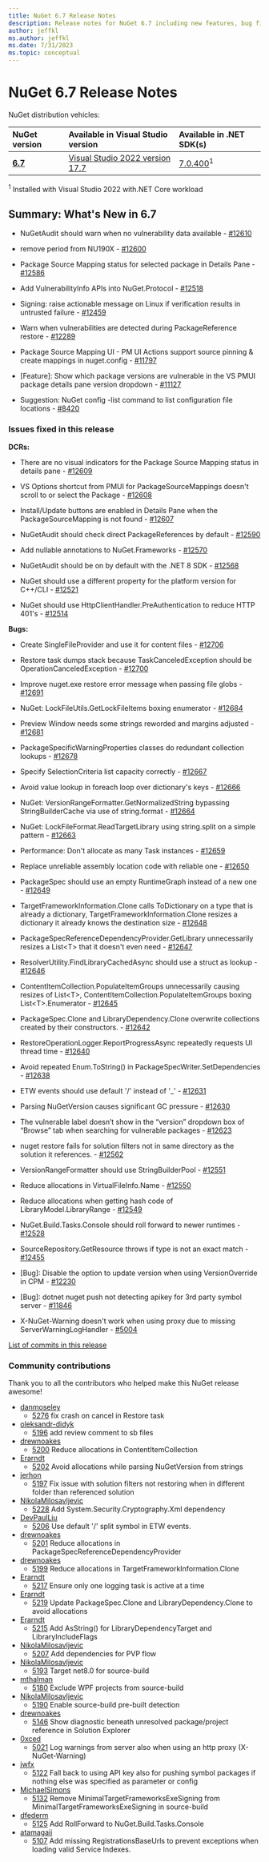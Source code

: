 ```yaml
---
title: NuGet 6.7 Release Notes
description: Release notes for NuGet 6.7 including new features, bug fixes, and DCRs.
author: jeffkl
ms.author: jeffkl
ms.date: 7/31/2023
ms.topic: conceptual
---
```


# NuGet 6.7 Release Notes

NuGet distribution vehicles:

| NuGet version | Available in Visual Studio version | Available in .NET SDK(s) |
|:---|:---|:---|
| [**6.7**](https://nuget.org/downloads) | [Visual Studio 2022 version 17.7](https://visualstudio.microsoft.com/downloads/) | [7.0.400](https://dotnet.microsoft.com/download/dotnet-core/7.0)<sup>1</sup> |

<sup>1</sup> Installed with Visual Studio 2022 with.NET Core workload

## Summary: What's New in 6.7

* NuGetAudit should warn when no vulnerability data available - [#12610](https://github.com/NuGet/Home/issues/12610)

* remove period from NU190X - [#12600](https://github.com/NuGet/Home/issues/12600)

* Package Source Mapping status for selected package in Details Pane - [#12586](https://github.com/NuGet/Home/issues/12586)

* Add VulnerabilityInfo APIs into NuGet.Protocol - [#12518](https://github.com/NuGet/Home/issues/12518)

* Signing:  raise actionable message on Linux if verification results in untrusted failure - [#12459](https://github.com/NuGet/Home/issues/12459)

* Warn when vulnerabilities are detected during PackageReference restore  - [#12289](https://github.com/NuGet/Home/issues/12289)

* Package Source Mapping UI - PM UI Actions support source pinning & create mappings in nuget.config - [#11797](https://github.com/NuGet/Home/issues/11797)

* [Feature]: Show which package versions are vulnerable in the VS PMUI package details pane version dropdown - [#11127](https://github.com/NuGet/Home/issues/11127)

* Suggestion:  NuGet config -list command to list configuration file locations - [#8420](https://github.com/NuGet/Home/issues/8420)

### Issues fixed in this release

**DCRs:**

* There are no visual indicators for the Package Source Mapping status in details pane - [#12609](https://github.com/NuGet/Home/issues/12609)

* VS Options shortcut from PMUI for PackageSourceMappings doesn't scroll to or select the Package - [#12608](https://github.com/NuGet/Home/issues/12608)

* Install/Update buttons are enabled in Details Pane when the PackageSourceMapping is not found - [#12607](https://github.com/NuGet/Home/issues/12607)

* NuGetAudit should check direct PackageReferences by default - [#12590](https://github.com/NuGet/Home/issues/12590)

* Add nullable annotations to NuGet.Frameworks - [#12570](https://github.com/NuGet/Home/issues/12570)

* NuGetAudit should be on by default with the .NET 8 SDK - [#12568](https://github.com/NuGet/Home/issues/12568)

* NuGet should use a different property for the platform version for C++/CLI - [#12521](https://github.com/NuGet/Home/issues/12521)

* NuGet should use HttpClientHandler.PreAuthentication to reduce HTTP 401's - [#12514](https://github.com/NuGet/Home/issues/12514)

**Bugs:**

* Create SingleFileProvider and use it for content files - [#12706](https://github.com/NuGet/Home/issues/12706)

* Restore task dumps stack because TaskCanceledException should be OperationCanceledException - [#12700](https://github.com/NuGet/Home/issues/12700)

* Improve nuget.exe restore error message when passing file globs - [#12691](https://github.com/NuGet/Home/issues/12691)

* NuGet: LockFileUtils.GetLockFileItems boxing enumerator - [#12684](https://github.com/NuGet/Home/issues/12684)

* Preview Window needs some strings reworded and margins adjusted - [#12681](https://github.com/NuGet/Home/issues/12681)

* PackageSpecificWarningProperties classes do redundant collection lookups - [#12678](https://github.com/NuGet/Home/issues/12678)

* Specify SelectionCriteria list capacity correctly - [#12667](https://github.com/NuGet/Home/issues/12667)

* Avoid value lookup in foreach loop over dictionary's keys - [#12666](https://github.com/NuGet/Home/issues/12666)

* NuGet: VersionRangeFormatter.GetNormalizedString bypassing StringBuilderCache via use of string.format - [#12664](https://github.com/NuGet/Home/issues/12664)

* NuGet: LockFileFormat.ReadTargetLibrary using string.split on a simple pattern - [#12663](https://github.com/NuGet/Home/issues/12663)

* Performance: Don't allocate as many Task instances - [#12659](https://github.com/NuGet/Home/issues/12659)

* Replace unreliable assembly location code with reliable one - [#12650](https://github.com/NuGet/Home/issues/12650)

* PackageSpec should use an empty RuntimeGraph instead of a new one - [#12649](https://github.com/NuGet/Home/issues/12649)

* TargetFrameworkInformation.Clone calls ToDictionary on a type that is already a dictionary, TargetFrameworkInformation.Clone resizes a dictionary it already knows the destination size - [#12648](https://github.com/NuGet/Home/issues/12648)

* PackageSpecReferenceDependencyProvider.GetLibrary unnecessarily resizes a List&lt;T&gt; that it doesn't even need - [#12647](https://github.com/NuGet/Home/issues/12647)

* ResolverUtility.FindLibraryCachedAsync should use a struct as lookup - [#12646](https://github.com/NuGet/Home/issues/12646)

* ContentItemCollection.PopulateItemGroups unnecessarily causing resizes of List&lt;T&gt;, ContentItemCollection.PopulateItemGroups boxing List&lt;T&gt;.Enumerator - [#12645](https://github.com/NuGet/Home/issues/12645)

* PackageSpec.Clone and LibraryDependency.Clone overwrite collections created by their constructors. - [#12642](https://github.com/NuGet/Home/issues/12642)

* RestoreOperationLogger.ReportProgressAsync repeatedly requests UI thread time - [#12640](https://github.com/NuGet/Home/issues/12640)

* Avoid repeated Enum.ToString() in PackageSpecWriter.SetDependencies - [#12638](https://github.com/NuGet/Home/issues/12638)

* ETW events should use default '/' instead of '_' - [#12631](https://github.com/NuGet/Home/issues/12631)

* Parsing NuGetVersion causes significant GC pressure - [#12630](https://github.com/NuGet/Home/issues/12630)

* The vulnerable label doesn’t show in the “version” dropdown box of “Browse” tab when searching for vulnerable packages  - [#12623](https://github.com/NuGet/Home/issues/12623)

* nuget restore fails for solution filters not in same directory as the solution it references. - [#12562](https://github.com/NuGet/Home/issues/12562)

* VersionRangeFormatter should use StringBuilderPool - [#12551](https://github.com/NuGet/Home/issues/12551)

* Reduce allocations in VirtualFileInfo.Name - [#12550](https://github.com/NuGet/Home/issues/12550)

* Reduce allocations when getting hash code of LibraryModel.LibraryRange - [#12549](https://github.com/NuGet/Home/issues/12549)

* NuGet.Build.Tasks.Console should roll forward to newer runtimes - [#12528](https://github.com/NuGet/Home/issues/12528)

* SourceRepository.GetResource throws if type is not an exact match - [#12455](https://github.com/NuGet/Home/issues/12455)

* [Bug]: Disable the option to update version when using VersionOverride in CPM - [#12230](https://github.com/NuGet/Home/issues/12230)

* [Bug]: dotnet nuget push not detecting apikey for 3rd party symbol server - [#11846](https://github.com/NuGet/Home/issues/11846)

* X-NuGet-Warning doesn't work when using proxy due to missing ServerWarningLogHandler - [#5004](https://github.com/NuGet/Home/issues/5004)

[List of commits in this release](https://github.com/NuGet/NuGet.Client/compare/6.7.0.127...6.6.1.2)

### Community contributions

Thank you to all the contributors who helped make this NuGet release awesome!

* [danmoseley](https://github.com/danmoseley)
  * [5276](https://github.com/NuGet/NuGet.Client/pull/5276) fix crash on cancel in Restore task
* [oleksandr-didyk](https://github.com/oleksandr-didyk)
  * [5196](https://github.com/NuGet/NuGet.Client/pull/5196) add review comment to sb files
* [drewnoakes](https://github.com/drewnoakes)
  * [5200](https://github.com/NuGet/NuGet.Client/pull/5200) Reduce allocations in ContentItemCollection
* [Erarndt](https://github.com/Erarndt)
  * [5202](https://github.com/NuGet/NuGet.Client/pull/5202) Avoid allocations while parsing NuGetVersion from strings
* [jerhon](https://github.com/jerhon)
  * [5197](https://github.com/NuGet/NuGet.Client/pull/5197) Fix issue with solution filters not restoring when in different folder than referenced solution
* [NikolaMilosavljevic](https://github.com/NikolaMilosavljevic)
  * [5228](https://github.com/NuGet/NuGet.Client/pull/5228) Add System.Security.Cryptography.Xml dependency
* [DevPaulLiu](https://github.com/DevPaulLiu)
  * [5206](https://github.com/NuGet/NuGet.Client/pull/5206) Use default '/' split symbol in ETW events.
* [drewnoakes](https://github.com/drewnoakes)
  * [5201](https://github.com/NuGet/NuGet.Client/pull/5201) Reduce allocations in PackageSpecReferenceDependencyProvider
* [drewnoakes](https://github.com/drewnoakes)
  * [5199](https://github.com/NuGet/NuGet.Client/pull/5199) Reduce allocations in TargetFrameworkInformation.Clone
* [Erarndt](https://github.com/Erarndt)
  * [5217](https://github.com/NuGet/NuGet.Client/pull/5217) Ensure only one logging task is active at a time
* [Erarndt](https://github.com/Erarndt)
  * [5219](https://github.com/NuGet/NuGet.Client/pull/5219) Update PackageSpec.Clone and LibraryDependency.Clone to avoid allocations
* [Erarndt](https://github.com/Erarndt)
  * [5215](https://github.com/NuGet/NuGet.Client/pull/5215) Add AsString() for LibraryDependencyTarget and LibraryIncludeFlags
* [NikolaMilosavljevic](https://github.com/NikolaMilosavljevic)
  * [5207](https://github.com/NuGet/NuGet.Client/pull/5207) Add dependencies for PVP flow
* [NikolaMilosavljevic](https://github.com/NikolaMilosavljevic)
  * [5193](https://github.com/NuGet/NuGet.Client/pull/5193) Target net8.0 for source-build
* [mthalman](https://github.com/mthalman)
  * [5180](https://github.com/NuGet/NuGet.Client/pull/5180) Exclude WPF projects from source-build
* [NikolaMilosavljevic](https://github.com/NikolaMilosavljevic)
  * [5190](https://github.com/NuGet/NuGet.Client/pull/5190) Enable source-build pre-built detection
* [drewnoakes](https://github.com/drewnoakes)
  * [5146](https://github.com/NuGet/NuGet.Client/pull/5146) Show diagnostic beneath unresolved package/project reference in Solution Explorer
* [0xced](https://github.com/0xced)
  * [5021](https://github.com/NuGet/NuGet.Client/pull/5021) Log warnings from server also when using an http proxy (X-NuGet-Warning)
* [jwfx](https://github.com/jwfx)
  * [5122](https://github.com/NuGet/NuGet.Client/pull/5122) Fall back to using API key also for pushing symbol packages if nothing else was specified as parameter or config
* [MichaelSimons](https://github.com/MichaelSimons)
  * [5132](https://github.com/NuGet/NuGet.Client/pull/5132) Remove MinimalTargetFrameworksExeSigning from MinimalTargetFrameworksExeSigning in source-build
* [dfederm](https://github.com/dfederm)
  * [5125](https://github.com/NuGet/NuGet.Client/pull/5125) Add RollForward to NuGet.Build.Tasks.Console
* [atamagaii](https://github.com/atamagaii)
  * [5107](https://github.com/NuGet/NuGet.Client/pull/5107) Add missing RegistrationsBaseUrls to prevent exceptions when loading valid Service Indexes.
